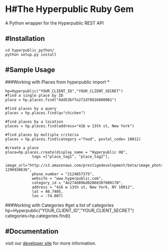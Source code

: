 H#The Hyperpublic Ruby Gem
======================

A Python wrapper for the Hyperpublic REST API


#Installation
----------------
    cd hyperpublic_python/
    python setup.py install


#Sample Usage
----------------
###Working with Places
    from hyperpublic import *
    
    
    hp=Hyperpublic("YOUR_CLIENT_ID","YOUR_CLIENT_SECRET")
    #find a single place by ID
    place = hp.places.find("4dd53bffe2f2d70816000001")

    #find places by a query
    places = hp.places.find(q="chicken")

    #find places by a location
    places = hp.places.find(address="416 w 13th st, New York")

    #find places by multiple criteria
    places = hp.places.find(category ="food", postal_code= 10012)

    #create a place
    place=hp.places.create(display_name = "Hyperpublic HQ",                                                           
                tags =["place_tag1", "place_tag2"],                                                                   
                image_url="http://s3.amazonaws.com/prestigedevelopment/beta/image_photos/4dd535cab47dfd026c000002/square.png?1296938636",
                phone_number = "2124857375",                                                                          
                website = "www.hyperpublic.com",                                                                      
                category_id = "4e274d89bd0286830f000170",                                                             
                address = "416 w 13th st, New York, NY 10012",                                                        
                lat = 40.7405, 
                lon = -74.007)         

###Working with Categories
      #get a list of categories
      hp=Hyperpublic("YOUR_CLIENT_ID","YOUR_CLIENT_SECRET")
      categories=hp.categories.find()
      


#Documentation
---------------
visit our [developer site](http://developer.hyperpublic.com) for more information.